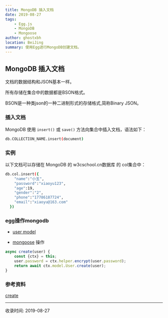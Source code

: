 ```yaml
---
title: MongoDB 插入文档
date: 2019-08-27
tags:
    - Egg.js
    - MongoDB
    - Mongoose
author: ghostxbh
location: BeiJing
summary: 使用Egg进行MongoDB创建文档。
---
```

## MongoDB 插入文档

文档的数据结构和JSON基本一样。

所有存储在集合中的数据都是BSON格式。

BSON是一种类json的一种二进制形式的存储格式,简称Binary JSON。

### 插入文档
MongoDB 使用 `insert()` 或 `save()` 方法向集合中插入文档，语法如下：

```bash
db.COLLECTION_NAME.insert(document)
```

### 实例
以下文档可以存储在 MongoDB 的 w3cschool.cn数据库 的 col集合中：

``` bash
db.col.insert({
    "name":"小玉",
    "password":"xiaoyu123",
    "age":19,
    "gender":"2",
    "phone":"17786187724",
    "email":"xiaoyu@163.com"
  })
```
### egg操作mongodb
+ [user model](https://github.com/ghostxbh/egg-mongodb-demo/blob/master/app/model/user.js)

+ [mongoose](https://github.com/ghostxbh/egg-mongodb-demo/blob/master/app/service/user.js) 操作
```js
async create(user) {
    const {ctx} = this;
    user.password = ctx.helper.encrypt(user.password);
    return await ctx.model.User.create(user);
}
```

### 参考资料
[create](https://www.w3cschool.cn/mongodb/mongodb-insert.html)


---
收录时间: 2019-08-27

<Vssue :title="$title" />
